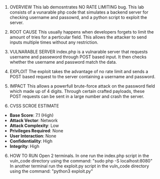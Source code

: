 1. OVERVIEW
    This lab demosntrates NO RATE LIMITING bug. This lab consists of a vunarable php code that simulates a backend server for checking 
    username and passowrd, and a python script to exploit the server.

2. ROOT CAUSE
    This usually happens when developers forgets to limit the amount of tries for a perticular field. This allows the attacker to send inputs 
    multiple times without any restriction.

3. VULNARABLE SERVER
    index.php is a vulnarable server that requests username and passeword through POST based input. It then checks whether the username and 
    password match the data.

3. EXPLOIT
    The exploit takes the advantage of no rate limit and sends a POST based request to the server containing a username and password.

4. IMPACT 
    This allows a powerfull brute-force attack on the password field which made up of 4 digits. Through certain crafted payloads, these POST
    requests can be sent in a large number and crash the server.

5. CVSS SCROE ESTIMATE

- **Base Score**: 7.1 (High)
- **Attack Vector**: Network
- **Attack Complexity**: Low
- **Privileges Required**: None
- **User Interaction**: None
- **Confidentiality**: High
- **Integrity**: High

6. HOW TO RUN
    Open 2 terminals. In one run the index.php script in the vuln_code directory using the command: "sudo php -S localhost:8080"
    In another terminal run the exploit.py script in the vuln_code directory using the command: "python3 exploit.py"

